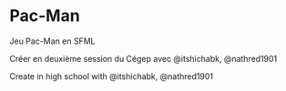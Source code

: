# Pac-Man
Jeu Pac-Man en SFML

Créer en deuxième session du Cégep avec @itshichabk, @nathred1901

Create in high school with @itshichabk, @nathred1901

